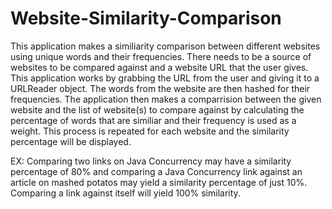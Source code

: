 # Website-Similarity-Comparison
This application makes a similiarity comparison between different websites using unique words and their frequencies. There needs to be a source of websites to be compared against and a website URL that the user gives. This application works by grabbing the URL from the user and giving it to a URLReader object. The words from the website are then hashed for their frequencies. The application then makes a comparrision between the given website and the list of website(s) to compare against by calculating the percentage of words that are similiar and their frequency is used as a weight. This process is repeated for each website and the similarity percentage will be displayed.

EX: Comparing two links on Java Concurrency may have a similarity percentage of 80% and comparing a Java Concurrency link against an article on mashed potatos may yield a similarity percentage of just 10%. Comparing a link against itself will yield 100% similarity.

